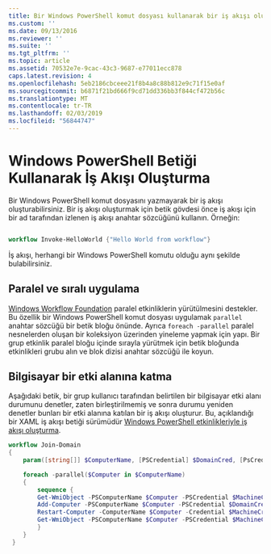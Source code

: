 ```yaml
---
title: Bir Windows PowerShell komut dosyası kullanarak bir iş akışı oluşturma | Microsoft Docs
ms.custom: ''
ms.date: 09/13/2016
ms.reviewer: ''
ms.suite: ''
ms.tgt_pltfrm: ''
ms.topic: article
ms.assetid: 70532e7e-9cac-43c3-9687-e77011ecc878
caps.latest.revision: 4
ms.openlocfilehash: 5eb2186cbceee21f8b4a8c88b812e9c71f15e0af
ms.sourcegitcommit: b6871f21bd666f9cd71dd336bb3f844cf472b56c
ms.translationtype: MT
ms.contentlocale: tr-TR
ms.lasthandoff: 02/03/2019
ms.locfileid: "56844747"
---
```

# <a name="creating-a-workflow-by-using-a-windows-powershell-script"></a>Windows PowerShell Betiği Kullanarak İş Akışı Oluşturma

Bir Windows PowerShell komut dosyasını yazmayarak bir iş akışı oluşturabilirsiniz. Bir iş akışı oluşturmak için betik gövdesi önce iş akışı için bir ad tarafından izlenen iş akışı anahtar sözcüğünü kullanın. Örneğin:

```powershell

workflow Invoke-HelloWorld {"Hello World from workflow"}
```

İş akışı, herhangi bir Windows PowerShell komutu olduğu aynı şekilde bulabilirsiniz.

## <a name="implementing-parallel-and-sequence"></a>Paralel ve sıralı uygulama

[Windows Workflow Foundation](https://msdn.microsoft.com/en-us/library/ms735967.aspx) paralel etkinliklerin yürütülmesini destekler. Bu özellik bir Windows PowerShell komut dosyası uygulamak `parallel` anahtar sözcüğü bir betik bloğu önünde. Ayrıca `foreach -parallel` paralel nesnelerden oluşan bir koleksiyon üzerinden yineleme yapmak için yapı. Bir grup etkinlik paralel bloğu içinde sırayla yürütmek için betik bloğunda etkinlikleri grubu alın ve blok dizisi anahtar sözcüğü ile koyun.

## <a name="joining-computers-to-a-domain"></a>Bilgisayar bir etki alanına katma

Aşağıdaki betik, bir grup kullanıcı tarafından belirtilen bir bilgisayar etki alanı durumunu denetler, zaten birleştirilmemiş ve sonra durumu yeniden denetler bunları bir etki alanına katılan bir iş akışı oluşturur. Bu, açıklandığı bir XAML iş akışı betiği sürümüdür [Windows PowerShell etkinlikleriyle iş akışı oluşturma](./creating-a-workflow-with-windows-powershell-activities.md).

```powershell
workflow Join-Domain
{
    param([string[]] $ComputerName, [PSCredential] $DomainCred, [PsCredential] $MachineCred)

    foreach -parallel($Computer in $ComputerName)
    {
        sequence {
        Get-WmiObject -PSComputerName $Computer -PSCredential $MachineCred
        Add-Computer -PSComputerName $Computer -PSCredential $DomainCred
        Restart-Computer -ComputerName $Computer -Credential $MachineCred -For PowerShell -Force -Wait -PSComputerName ""
        Get-WmiObject -PSComputerName $Computer -PSCredential $MachineCred
        }
    }
 }

```